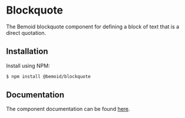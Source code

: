# Blockquote

The Bemoid blockquote component for defining a block of text that is a direct quotation.

## Installation

Install using NPM:

```bash
$ npm install @bemoid/blockquote
```

## Documentation

The component documentation can be found [here](//bemoid.org/docs/blockquote).